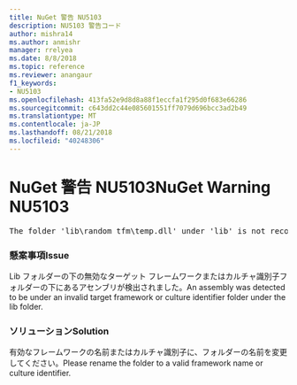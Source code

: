 ```yaml
---
title: NuGet 警告 NU5103
description: NU5103 警告コード
author: mishra14
ms.author: anmishr
manager: rrelyea
ms.date: 8/8/2018
ms.topic: reference
ms.reviewer: anangaur
f1_keywords:
- NU5103
ms.openlocfilehash: 413fa52e9d8d8a88f1eccfa1f295d0f683e66286
ms.sourcegitcommit: c643dd2c44e085601551ff7079d696bcc3ad2b49
ms.translationtype: MT
ms.contentlocale: ja-JP
ms.lasthandoff: 08/21/2018
ms.locfileid: "40248306"
---
```

# <a name="nuget-warning-nu5103"></a><span data-ttu-id="706f8-103">NuGet 警告 NU5103</span><span class="sxs-lookup"><span data-stu-id="706f8-103">NuGet Warning NU5103</span></span>
<pre>The folder 'lib\random_tfm\temp.dll' under 'lib' is not recognized as a valid framework name or a supported culture identifier. Rename it to a valid framework name or culture identifier.</pre>

### <a name="issue"></a><span data-ttu-id="706f8-104">懸案事項</span><span class="sxs-lookup"><span data-stu-id="706f8-104">Issue</span></span>

<span data-ttu-id="706f8-105">Lib フォルダーの下の無効なターゲット フレームワークまたはカルチャ識別子フォルダーの下にあるアセンブリが検出されました。</span><span class="sxs-lookup"><span data-stu-id="706f8-105">An assembly was detected to be under an invalid target framework or culture identifier folder under the lib folder.</span></span>


### <a name="solution"></a><span data-ttu-id="706f8-106">ソリューション</span><span class="sxs-lookup"><span data-stu-id="706f8-106">Solution</span></span>

<span data-ttu-id="706f8-107">有効なフレームワークの名前またはカルチャ識別子に、フォルダーの名前を変更してください。</span><span class="sxs-lookup"><span data-stu-id="706f8-107">Please rename the folder to a valid framework name or culture identifier.</span></span>

